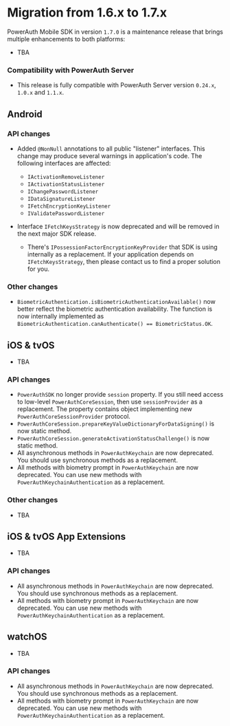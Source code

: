 # Migration from 1.6.x to 1.7.x

PowerAuth Mobile SDK in version `1.7.0` is a maintenance release that brings multiple enhancements to both platforms:

- TBA  

### Compatibility with PowerAuth Server

- This release is fully compatible with PowerAuth Server version `0.24.x`, `1.0.x` and `1.1.x`.

## Android

### API changes

- Added `@NonNull` annotations to all public "listener" interfaces. This change may produce several warnings in application's code. The following interfaces are affected:
  - `IActivationRemoveListener`
  - `IActivationStatusListener`
  - `IChangePasswordListener`
  - `IDataSignatureListener`
  - `IFetchEncryptionKeyListener`
  - `IValidatePasswordListener`
  
- Interface `IFetchKeysStrategy` is now deprecated and will be removed in the next major SDK release.
  - There's `IPossessionFactorEncryptionKeyProvider` that SDK is using internally as a replacement. If your application depends on `IFetchKeysStrategy`, then please contact us to find a proper solution for you.

### Other changes

- `BiometricAuthentication.isBiometricAuthenticationAvailable()` now better reflect the biometric authentication availability. The function is now internally implemented as `BiometricAuthentication.canAuthenticate() == BiometricStatus.OK`.

## iOS & tvOS

- TBA

### API changes

- `PowerAuthSDK` no longer provide `session` property. If you still need access to low-level `PowerAuthCoreSession`, then use `sessionProvider` as a replacement. The property contains object implementing new `PowerAuthCoreSessionProvider` protocol.
- `PowerAuthCoreSession.prepareKeyValueDictionaryForDataSigning()` is now static method.
- `PowerAuthCoreSession.generateActivationStatusChallenge()` is now static method.
- All asynchronous methods in `PowerAuthKeychain` are now deprecated. You should use synchronous methods as a replacement.
- All methods with biometry prompt in `PowerAuthKeychain` are now deprecated. You can use new methods with `PowerAuthKeychainAuthentication` as a replacement.
    
### Other changes

- TBA

## iOS & tvOS App Extensions

- TBA

### API changes

- All asynchronous methods in `PowerAuthKeychain` are now deprecated. You should use synchronous methods as a replacement.
- All methods with biometry prompt in `PowerAuthKeychain` are now deprecated. You can use new methods with `PowerAuthKeychainAuthentication` as a replacement.

## watchOS

- TBA

### API changes

- All asynchronous methods in `PowerAuthKeychain` are now deprecated. You should use synchronous methods as a replacement.
- All methods with biometry prompt in `PowerAuthKeychain` are now deprecated. You can use new methods with `PowerAuthKeychainAuthentication` as a replacement.